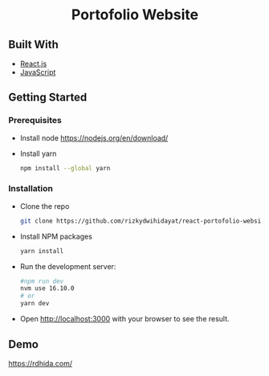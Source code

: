 <p align="center">
  <h1 align="center">Portofolio Website</h1>
</p>

## Built With

- [React.js](https://reactjs.org/)
- [JavaScript](https://www.javascript.com/)

## Getting Started

### Prerequisites

- Install node
  https://nodejs.org/en/download/

- Install yarn
  ```sh
  npm install --global yarn
  ```

### Installation

- Clone the repo
  ```sh
  git clone https://github.com/rizkydwihidayat/react-portofolio-website.git
  ```
- Install NPM packages
  ```sh
  yarn install
  ```
- Run the development server:
  ```bash
  #npm run dev
  nvm use 16.10.0
  # or
  yarn dev
  ```
- Open [http://localhost:3000](http://localhost:3000) with your browser to see the result.

## Demo

https://rdhida.com/
